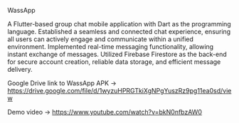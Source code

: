 WassApp

A Flutter-based group chat mobile application with Dart as the programming language.
Established a seamless and connected chat experience, ensuring all users can actively engage and communicate within a unified environment.
Implemented real-time messaging functionality, allowing instant exchange of messages.
Utilized Firebase Firestore as the back-end for secure account creation, reliable data storage, and efficient message delivery.

Google Drive link to WassApp APK -> https://drive.google.com/file/d/1wyzuHPRGTkiXgNPgYuszRz9pg11ea0sd/view

Demo video -> https://www.youtube.com/watch?v=bkN0nfbzAW0


